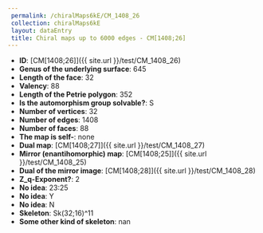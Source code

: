 ```yaml
--- 
 permalink: /chiralMaps6kE/CM_1408_26 
 collection: chiralMaps6kE
 layout: dataEntry
 title: Chiral maps up to 6000 edges - CM[1408;26]
---
```


- **ID**: [CM[1408;26]]({{ site.url }}/test/CM_1408_26)
- **Genus of the underlying surface**: 645
- **Length of the face**: 32
- **Valency**: 88
- **Length of the Petrie polygon**: 352
- **Is the automorphism group solvable?**: S
- **Number of vertices**: 32
- **Number of edges**: 1408
- **Number of faces**: 88
- **The map is self-**: none
- **Dual map**: [CM[1408;27]]({{ site.url }}/test/CM_1408_27)
- **Mirror (enantihomorphic) map**: [CM[1408;25]]({{ site.url }}/test/CM_1408_25)
- **Dual of the mirror image**: [CM[1408;28]]({{ site.url }}/test/CM_1408_28)
- **Z_q-Exponent?**: 2
- **No idea**:  23:25
- **No idea**: Y
- **No idea**: N
- **Skeleton**: Sk(32;16)^11
- **Some other kind of skeleton**: nan
